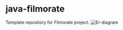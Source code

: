 # java-filmorate
Template repository for Filmorate project.
![Er-diagram](https://github.com/Jim5lives/filmorate-er-diagram/blob/main/filmorate-er-diagram.png)
